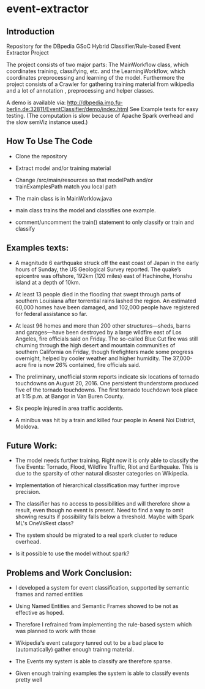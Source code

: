 # event-extractor

## Introduction
Repository for the DBpedia GSoC Hybrid Classifier/Rule-based Event Extractor Project


The project consists of two major parts: The MainWorkflow class, which coordinates training, classifying, etc. and the LearningWorkflow, which coordinates preprocessing and learning of the model.
Furthermore the project consists of a Crawler for gathering training material from wikipedia and a lot of annotation
, preprocessing and helper classes.

A demo is available via: http://dbpedia.imp.fu-berlin.de:32811/EventClassifier/demo/index.html
See Example texts for easy testing.
(The computation is slow because of Apache Spark overhead and the slow semViz instance used.)

## How To Use The Code

* Clone the repository

* Extract model and/or training material

* Change /src/main/resources so that modelPath and/or trainExamplesPath match you local path

* The main class is in MainWorklow.java

* main class trains the model and classifies one example.

* comment/uncomment the train() statement to only classify or train and classify

## Examples texts:

* A magnitude 6 earthquake struck off the east coast of Japan in the early hours of Sunday, the US Geological Survey reported. The quake’s epicentre was offshore, 192km (120 miles) east of Hachinohe, Honshu island at a depth of 10km.

* At least 13 people died in the flooding that swept through parts of southern Louisiana after torrential rains lashed the region. An estimated 60,000 homes have been damaged, and 102,000 people have registered for federal assistance so far.

* At least 96 homes and more than 200 other structures—sheds, barns and garages—have been destroyed by a large wildfire east of Los Angeles, fire officials said on Friday. The so-called Blue Cut fire was still churning through the high desert and mountain communities of southern California on Friday, though firefighters made some progress overnight, helped by cooler weather and higher humidity. The 37,000-acre fire is now 26% contained, fire officials said.

* The preliminary, unofficial storm reports indicate six locations of tornado touchdowns on August 20, 2016.
One persistent thunderstorm produced five of the tornado touchdowns. The first tornado touchdown took place at 1:15 p.m. at Bangor in Van Buren County.

* Six people injured in area traffic accidents.

* A minibus was hit by a train and killed four people in Anenii Noi District, Moldova.

## Future Work: 

* The model needs further training. Right now it is only able to classify the five Events: Tornado, Flood, Wildfire Traffic, Riot and Earthquake. This is due to the sparsity of other natural disaster categories on Wikipedia. 

* Implementation of hierarchical classification may further improve precision.

* The classifier has no access to possibilities and will therefore show a result, even though no event is present. Need to find a way to omit showing results if possibility falls below a threshold. Maybe with Spark ML's OneVsRest class?

* The system should be migrated to a real spark cluster to reduce overhead.

* Is it possible to use the model without spark?

## Problems and Work Conclusion:
* I developed a system for event classification, supported by semantic frames and named entities

* Using Named Entities and Semantic Frames showed to be not as effective as hoped.

* Therefore I refrained from implementing the rule-based system which was planned to work with those

* Wikipedia's event category tunred out to be a bad place to (automatically) gather enough trainng material.

* The Events my system is able to classify are therefore sparse. 

* Given enough training examples the system is able to classify events pretty well
